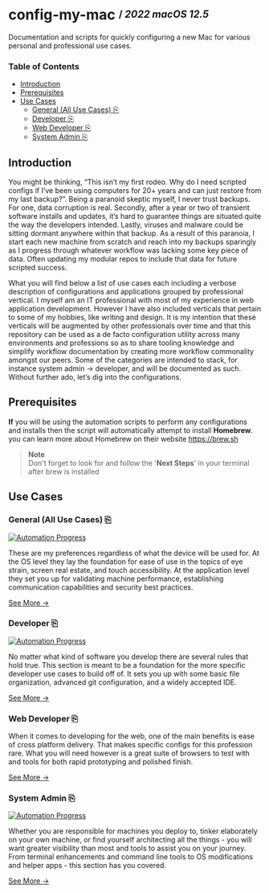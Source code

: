 # config-my-mac <sup><sub>/ ***2022*** *macOS 12.5*</sub></sup> <!-- omit in toc -->
Documentation and scripts for quickly configuring a new Mac for various personal and professional use cases.

### Table of Contents <!-- omit in toc -->
- [Introduction](#introduction)
- [Prerequisites](#prerequisites)
- [Use Cases](#use-cases)
  - [General (All Use Cases) ⎘](#general-all-use-cases-)
  - [Developer ⎘](#developer-)
  - [Web Developer ⎘](#web-developer-)
  - [System Admin ⎘](#system-admin-)

## Introduction

You might be thinking, “This isn’t my first rodeo. Why do I need scripted configs if I’ve been using computers for 20+ years and can just restore from my last backup?”. Being a paranoid skeptic myself, I never trust backups. For one, data corruption is real. Secondly, after a year or two of transient software installs and updates, it’s hard to guarantee things are situated quite the way the developers intended. Lastly, viruses and malware could be sitting dormant anywhere within that backup. As a result of this paranoia, I start each new machine from scratch and reach into my backups sparingly as I progress through whatever workflow was lacking some key piece of data. Often updating my modular repos to include that data for future scripted success.

What you will find below a list of use cases each including a verbose description of configurations and applications grouped by professional vertical. I myself am an IT professional with most of my experience in web application development. However I have also included verticals that pertain to some of my hobbies, like writing and design. It is my intention that these verticals will be augmented by other professionals over time and that this repository can be used as a de facto configuration utility across many environments and professions so as to share tooling knowledge and simplify workflow documentation by creating more workflow commonality amongst our peers.  Some of the categories are intended to stack, for instance system admin -> developer, and will be documented as such. Without further ado, let’s dig into the configurations.

## Prerequisites

**If** you will be using the automation scripts to perform any configurations and installs then the script will automatically attempt to install **Homebrew**. you can learn more about Homebrew on their website https://brew.sh
 
> **Note**  
> Don't forget to look for and follow the '**Next Steps**' in your terminal after brew is installed

## Use Cases

### General (All Use Cases) [⎘](general)
[![Automation Progress](https://img.shields.io/badge/Scripted-Yes-280)](#general-all-use-cases-)

These are my preferences regardless of what the device will be used for. At the OS level they lay the foundation for ease of use in the topics of eye strain, screen real estate, and touch accessibility. At the application level they set you up for validating machine performance, establishing communication capabilities and security best practices.

[See More →](general)

### Developer [⎘](developer)
[![Automation Progress](https://img.shields.io/badge/Scripted-Next-cec)](#developer-)

No matter what kind of software you develop there are several rules that hold true. This section is meant to be a foundation for the more specific developer use cases to build off of. It sets you up with some basic file organization, advanced git configuration, and a widely accepted IDE.

[See More →](developer)

### Web Developer [⎘](web-developer)

When it comes to developing for the web, one of the main benefits is ease of cross platform delivery. That makes specific configs for this profession rare. What you will need however is a great suite of browsers to test with and tools for both rapid prototyping and polished finish.

[See More →](web-developer)

### System Admin [⎘](system-admin)
[![Automation Progress](https://img.shields.io/badge/Scripted-Yes-280)](#system-admin-)

Whether you are responsible for machines you deploy to, tinker elaborately on your own machine, or find yourself architecting all the things - you will want greater visibility than most and tools to assist you on your journey. From terminal enhancements and command line tools to OS modifications and helper apps - this section has you covered.

[See More →](system-admin)